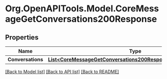 # Org.OpenAPITools.Model.CoreMessageGetConversations200Response

## Properties

Name | Type | Description | Notes
------------ | ------------- | ------------- | -------------
**Conversations** | [**List&lt;CoreMessageGetConversations200ResponseConversationsInner&gt;**](CoreMessageGetConversations200ResponseConversationsInner.md) |  | 

[[Back to Model list]](../README.md#documentation-for-models) [[Back to API list]](../README.md#documentation-for-api-endpoints) [[Back to README]](../README.md)

